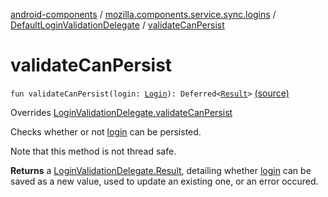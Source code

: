 [android-components](../../index.md) / [mozilla.components.service.sync.logins](../index.md) / [DefaultLoginValidationDelegate](index.md) / [validateCanPersist](./validate-can-persist.md)

# validateCanPersist

`fun validateCanPersist(login: `[`Login`](../../mozilla.components.concept.storage/-login/index.md)`): Deferred<`[`Result`](../../mozilla.components.concept.storage/-login-validation-delegate/-result/index.md)`>` [(source)](https://github.com/mozilla-mobile/android-components/blob/master/components/service/sync-logins/src/main/java/mozilla/components/service/sync/logins/DefaultLoginValidationDelegate.kt#L28)

Overrides [LoginValidationDelegate.validateCanPersist](../../mozilla.components.concept.storage/-login-validation-delegate/validate-can-persist.md)

Checks whether or not [login](../../mozilla.components.concept.storage/-login-validation-delegate/validate-can-persist.md#mozilla.components.concept.storage.LoginValidationDelegate$validateCanPersist(mozilla.components.concept.storage.Login)/login) can be persisted.

Note that this method is not thread safe.

**Returns**
a [LoginValidationDelegate.Result](../../mozilla.components.concept.storage/-login-validation-delegate/-result/index.md), detailing whether [login](../../mozilla.components.concept.storage/-login-validation-delegate/validate-can-persist.md#mozilla.components.concept.storage.LoginValidationDelegate$validateCanPersist(mozilla.components.concept.storage.Login)/login) can be saved as a new
value, used to update an existing one, or an error occured.


